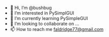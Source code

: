 - 👋 Hi, I’m @bushbug
- 👀 I’m interested in PySimplGUI
- 🌱 I’m currently learning PySimpleGUI
- 💞️ I’m looking to collaborate on ...
- 📫 How to reach me faldridge77@gmail.com 

<!---
bushbug/bushbug is a ✨ special ✨ repository because its `README.md` (this file) appears on your GitHub profile.
You can click the Preview link to take a look at your changes.
--->
